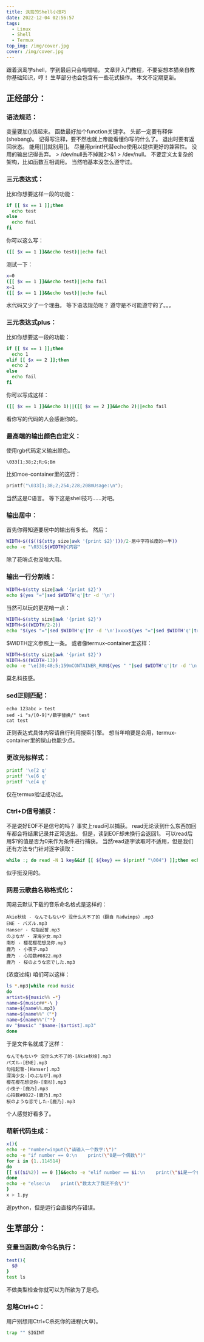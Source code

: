 ```yaml
---
title: 沨鸾的Shell小技巧
date: 2022-12-04 02:56:57
tags:
  - Linux
  - Shell
  - Termux
top_img: /img/cover.jpg
cover: /img/cover.jpg
---
```

跟着沨鸾学shell，学到最后只会喵喵喵。 
文章非入门教程，不要妄想本猫亲自教你基础知识，哼！ 
生草部分也会包含有一些花式操作。
本文不定期更新。 
## 正经部分：
### 语法规范：
变量要加{}括起来。
函数最好加个function关键字。
头部一定要有释伴(shebang)。
记得写注释，要不然也就上帝能看懂你写的什么了。
退出时要有返回状态。
能用[[]]就别用[]。
尽量用printf代替echo使用以提供更好的兼容性。
没用的输出记得丢弃。
\> /dev/null丢不掉就2>&1 > /dev/null。
不要定义太复杂的架构，比如函数互相调用。
当然咱基本没怎么遵守过。
### 三元表达式：
比如你想要这样一段的功能：
```sh
if [[ $x == 1 ]];then
  echo test
else
  echo fail
fi
```
你可以这么写：
```sh
([[ $x == 1 ]]&&echo test)||echo fail
```
测试一下：
```sh
x=0
([[ $x == 1 ]]&&echo test)||echo fail
x=1
([[ $x == 1 ]]&&echo test)||echo fail
```
水代码又少了一个理由。
等下语法规范呢？
遵守是不可能遵守的了。。。
### 三元表达式plus：
比如你想要这一段的功能：
```sh
if [[ $x == 1 ]];then
  echo 1
elif [[ $x == 2 ]];then
  echo 2
else
  echo fail
fi
```
你可以写成这样：
```sh
([[ $x == 1 ]]&&echo 1)||([[ $x == 2 ]]&&echo 2)||echo fail
```
看你写的代码的人会感谢你的。
### 最高端的输出颜色自定义：
使用rgb代码定义输出颜色。
```
\033[1;38;2;R;G;Bm
```
比如moe-container里的这行：
```C
printf("\033[1;38;2;254;228;208mUsage:\n");
```
当然这是C语言。
等下这是shell技巧……对吧。 
### 输出居中：
首先你得知道要居中的输出有多长。
然后：
```sh
WIDTH=$(($(($(stty size|awk '{print $2}')))/2-居中字符长度的一半))
echo -e "\033[${WIDTH}C内容"
```
除了花哨点也没啥大用。
### 输出一行分割线：
```sh
WIDTH=$(stty size|awk '{print $2}')
echo $(yes "="|sed $WIDTH'q'|tr -d '\n')
```
当然可以玩的更花哨一点：
```sh
WIDTH=$(stty size|awk '{print $2}')
WIDTH=$((WIDTH/2-2))
echo "$(yes "="|sed $WIDTH'q'|tr -d '\n')xxxx$(yes "="|sed $WIDTH'q'|tr -d '\n')"
```
$WIDTH定义参照上一条。
或者像termux-container里这样：
```sh
WIDTH=$(stty size|awk '{print $2}')
WIDTH=$((WIDTH-13))
echo -e "\e[30;48;5;159mCONTAINER_RUN$(yes " "|sed $WIDTH'q'|tr -d '\n')\033[0m"
```
莫名科技感。
### sed正则匹配：
```
echo 123abc > test
sed -i "s/[0-9]*/数字替换/" test
cat test
```
正则表达式具体内容请自行利用搜索引擎。
想当年咱要是会用，termux-container里的屎山也能少点。
### 更改光标样式：
```sh
printf '\e[2 q'
printf '\e[6 q'
printf '\e[4 q'
```
仅在termux验证成功过。
### Ctrl+D信号捕获：
不是说好EOF不是信号的吗？
事实上read可以捕获。
read无论读到什么东西加回车都会将结果记录并正常退出。
但是，读到EOF却未换行会返回1。
可以read后用$?的值是否为0来作为条件进行捕获。
当然read逐字读取时不适用，但是我们还有方法专门针对逐字读取：
```sh
while :; do read -N 1 key&&if [[ ${key} == $(printf "\004") ]];then echo CTRL-D;fi; done
```
似乎挺没用的。
### 网易云歌曲名称格式化：
网易云默认下载的音乐命名格式是这样的：
```
Akie秋绘 - なんでもないや 没什么大不了的（翻自 Radwimps）.mp3
ENE - パズル.mp3
Hanser - 勾指起誓.mp3
のぶなが - 深海少女.mp3
南杉 - 樱花樱花想见你.mp3
鹿乃 - 小夜子.mp3
鹿乃 - 心拍数#0822.mp3
鹿乃 - 桜のような恋でした.mp3
```
(浓度过纯)
咱们可以这样：
```sh
ls *.mp3|while read music
do
artist=${music%% -*}
name=${music##*-\ }
name=${name%%.mp3}
name=${name%%"（"*}
name=${name%%"("*}
mv "$music" "$name-[$artist].mp3"
done
```
于是文件名就成了这样：
```
なんでもないや 没什么大不了的-[Akie秋绘].mp3
パズル-[ENE].mp3
勾指起誓-[Hanser].mp3
深海少女-[のぶなが].mp3
樱花樱花想见你-[南杉].mp3
小夜子-[鹿乃].mp3
心拍数#0822-[鹿乃].mp3
桜のような恋でした-[鹿乃].mp3
```
个人感觉好看多了。
### 萌新代码生成：
```sh
x(){
echo -e "number=input(\"请输入一个数字:\")"
echo -e "if number == 0:\n    print(\"0是一个偶数\")"
for i in {1..114514}
do
[[ $(($i%2)) == 0 ]]&&echo -e "elif number == $i:\n    print(\"$i是一个偶数\")"||echo -e "elif number == $i:\n    print(\"$i是一个奇数\")"
done
echo -e "else:\n    print(\"数太大了我还不会\")"
}
x > 1.py
```
逝python，但是运行会直接内存错误。
## 生草部分：
### 变量当函数/命令名执行：
```sh
test(){
  $@
}
test ls
```
不做类型检查你就可以为所欲为了是吧。
### 忽略Ctrl+C：
用户别想用Ctrl+C杀死你的进程(大草)。
```sh
trap "" SIGINT
```